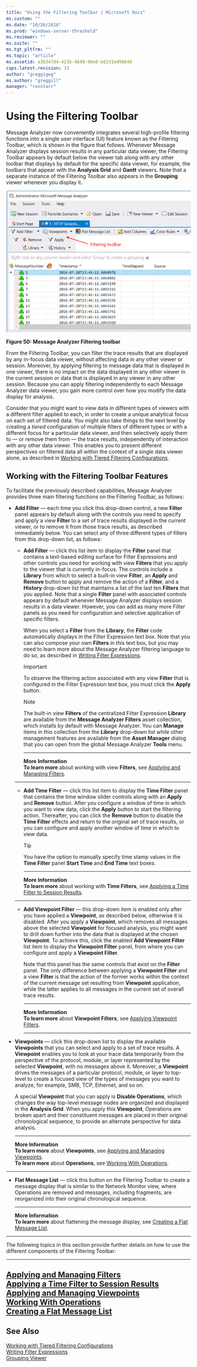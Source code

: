 ```yaml
---
title: "Using the Filtering Toolbar | Microsoft Docs"
ms.custom: ""
ms.date: "10/26/2016"
ms.prod: "windows-server-threshold"
ms.reviewer: ""
ms.suite: ""
ms.tgt_pltfrm: ""
ms.topic: "article"
ms.assetid: a3b347d4-423b-4649-96e0-b6231ed98b48
caps.latest.revision: 33
author: "greggigwg"
ms.author: "greggill"
manager: "ronstarr"
---
```

# Using the Filtering Toolbar
Message Analyzer now conveniently integrates several high-profile filtering functions into a single user interface (UI) feature known as the Filtering Toolbar, which is shown in the figure that follows. Whenever Message Analyzer displays session results in any particular data viewer, the Filtering Toolbar appears by default below the viewer tab along with any other toolbar that displays by default for the specific data viewer, for example, the toolbars that appear with the **Analysis Grid** and **Gantt** viewers.  Note that a separate instance of the Filtering Toolbar also appears in the **Grouping** viewer whenever you display it.  
  
 ![Message Analyzer Filtering toolbar](media/fig50-message-analyzer-filtering-toolbar.png "Fig50-Message Analyzer Filtering Toolbar")  
  
 **Figure 50:  Message Analyzer Filtering toolbar**  
  
 From the Filtering Toolbar, you can filter the trace results that are displayed by any in-focus data viewer, without affecting data in any other viewer or session. Moreover, by applying filtering to message data that is displayed  in one viewer, there is no impact on the data displayed in any other viewer in the current session or data that is displayed in any viewer in any other session. Because you can apply filtering independently to each Message Analyzer data viewer, you gain more control over how you modify the data display for analysis.  
  
 Consider that you might want to view data in different types of viewers with a different filter applied to each, in order to create a unique analytical focus on each set of filtered data.  You might also take things to the next level by creating a *tiered* configuration of multiple filters of different types or with a different focus for a particular data viewer, and then selectively apply them to — or remove them from — the  trace results, independently of interaction with any other data viewer. This enables you to present different perspectives on filtered data all within the context of a single data viewer alone, as described in [Working with Tiered Filtering Configurations](applying-and-managing-filters.md#BKMK_WorkWithTieredFiltering).  
  
## Working with the Filtering Toolbar Features  
 To facilitate the previously described capabilities, Message Analyzer provides three main  filtering functions on the Filtering Toolbar, as follows:  
  
-   **Add Filter** — each time you click this drop-down control, a new **Filter** panel appears by default along with the controls you need to specify and apply a view **Filter** to a set of trace results displayed in the current viewer, or to remove it from those trace results, as described immediately below. You can select any of three different types of filters from this drop-down list, as follows:  
  
    -   **Add Filter** — click this list item to display the **Filter** panel that contains a text-based editing surface for Filter Expressions and other controls you need for working with view  **Filters** that you apply to the viewer that is currently in-focus. The controls include a **Library** from which to select a built-in view **Filter**, an **Apply** and **Remove** button to apply and remove the  action of a **Filter**, and  a **History** drop-down list that maintains a list of the last ten **Filters** that you applied. Note that a single **Filter** panel with associated controls appears by default whenever Message Analyzer displays session results in a data viewer. However, you can add as many more Filter panels as you need for configuration and selective application of specific filters.  
  
         When you select a **Filter** from the **Library**, the **Filter** code automatically displays in the Filter Expression text box. Note that you can also compose your own **Filters** in this text box, but you may need to learn more about the Message Analyzer filtering language to do so, as described in [Writing Filter Expressions](writing-filter-expressions.md).  
  
        > [!IMPORTANT]
        >  To observe the filtering action associated with any view **Filter** that is configured in the Filter Expression text box, you must click the **Apply** button.  
  
        > [!NOTE]
        >  The built-in view **Filters** of the centralized Filter Expression **Library** are available from the **Message Analyzer Filters** asset collection, which installs by default with Message Analyzer. You can **Manage** items in this collection from the **Library** drop-down list while other management features are available from the **Asset Manager** dialog that you can open from the global Message Analyzer **Tools** menu.  
  
        ---  
  
         **More Information**   
         **To learn more** about working with view **Filters**, see [Applying and Managing Filters](applying-and-managing-filters.md).  
       ---  
  
    -   **Add Time Filter** — click this list item to display the **Time Filter** panel that contains the time window slider controls along with an **Apply** and **Remove** button. After you configure a window of time in which you want to view data, click the **Apply** button to start the filtering action. Thereafter, you can click the **Remove** button to disable the **Time Filter** effects and return to the original set of trace results, or you can configure and apply another window of time in which to view data.  
  
        > [!TIP]
        >  You have the option to manually specify time stamp values in the **Time Filter** panel **Start Time** and **End Time** text boxes.  
  
        ---  
  
         **More Information**   
         **To learn more** about working with **Time Filters**, see [Applying a Time Filter to Session Results](applying-a-time-filter-to-session-results.md).  
       ---  
  
    -   **Add Viewpoint Filter** — this drop-down item is enabled only after you have applied a **Viewpoint**, as described below, otherwise it is disabled. After you apply a **Viewpoint**, which removes all messages above the selected **Viewpoint** for focused analysis, you might want to drill down further into the data that is displayed at the chosen **Viewpoint**. To achieve this, click the enabled **Add Viewpoint Filter** list item to display the **Viewpoint Filter** panel, from where you can configure and apply a **Viewpoint Filter**.  
  
         Note that this panel has the same controls that exist on the **Filter** panel. The only difference between applying a **Viewpoint Filter** and a view **Filter** is that the action of the former works within the context of the current message set resulting from **Viewpoint** application, while the latter applies to all messages in the current set of overall trace results.  
  
        ---  
  
         **More Information**   
         **To learn more** about **Viewpoint Filters**, see [Applying Viewpoint Filters](applying-and-managing-viewpoints.md#BKMK_ApplyingViewpointFilter).  
        ____________________  
  
-   **Viewpoints** — click this drop-down list to display the available **Viewpoints** that you can select and apply to a set of trace results. A **Viewpoint** enables you to look at your trace data temporarily from the perspective of the protocol, module, or layer represented by the selected **Viewpoint**,  with no messages above it. Moreover, a **Viewpoint** drives the messages of a particular protocol, module, or layer to top-level to create a focused view of the types of messages you want to analyze, for example, SMB, TCP,  Ethernet, and so on.  
  
     A special **Viewpoint** that you can apply is **Disable Operations**, which  changes the way top-level message nodes are organized and displayed in the **Analysis Grid**. When you apply this  **Viewpoint**,  Operations are broken apart and their constituent messages are placed in their original chronological sequence, to provide an alternate perspective for data analysis.  
  
    ---  
  
     **More Information**   
     **To learn more** about **Viewpoints**, see [Applying and Managing Viewpoints](applying-and-managing-viewpoints.md).  
    **To learn more** about **Operations**, see [Working With Operations](working-with-operations.md).   
   ---  
  
-   **Flat Message List** — click this button on the Filtering Toolbar to create a message display that is similar to the Network Monitor view, where Operations are removed and messages, including fragments, are reorganized into their original chronological sequence.  
  
    ---  
  
     **More Information**   
     **To learn more** about flattening the message display, see [Creating a Flat Message List](creating-a-flat-message-list.md).   
   ---  
  
 The following topics in this section provide further details on how to use the different components of the Filtering Toolbar:  
  
 ---  
  
 [Applying and Managing Filters](applying-and-managing-filters.md)   
 [Applying a Time Filter to Session Results](applying-a-time-filter-to-session-results.md)   
 [Applying and Managing Viewpoints](applying-and-managing-viewpoints.md)   
 [Working With Operations](working-with-operations.md)   
 [Creating a Flat Message List](creating-a-flat-message-list.md)   
---  
  
## See Also  
 [Working with Tiered Filtering Configurations](applying-and-managing-filters.md#BKMK_WorkWithTieredFiltering)   
 [Writing Filter Expressions](writing-filter-expressions.md)   
 [Grouping Viewer](grouping-viewer.md)